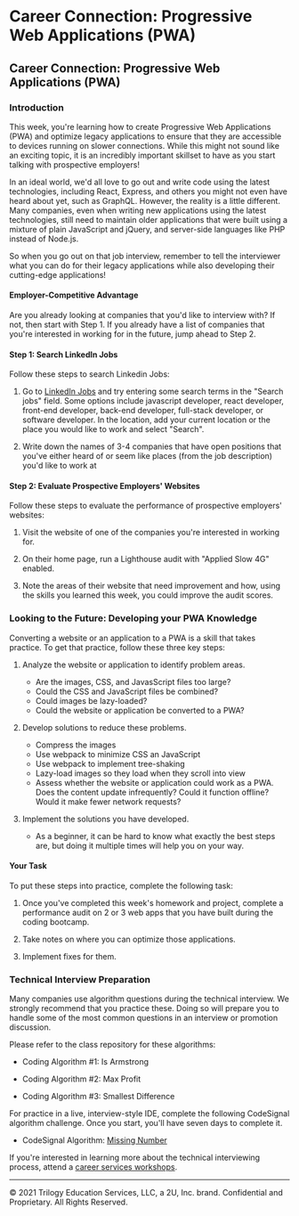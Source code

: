 # Career Connection: Progressive Web Applications (PWA)

## Career Connection: Progressive Web Applications (PWA)

### Introduction

This week, you're learning how to create Progressive Web Applications (PWA) and optimize legacy applications to ensure that they are accessible to devices running on slower connections. While this might not sound like an exciting topic, it is an incredibly important skillset to have as you start talking with prospective employers!

In an ideal world, we'd all love to go out and write code using the latest technologies, including React, Express, and others you might not even have heard about yet, such as GraphQL. However, the reality is a little different. Many companies, even when writing new applications using the latest technologies, still need to maintain older applications that were built using a mixture of plain JavaScript and jQuery, and server-side languages like PHP instead of Node.js.

So when you go out on that job interview, remember to tell the interviewer what you can do for their legacy applications while also developing their cutting-edge applications!

#### Employer-Competitive Advantage

Are you already looking at companies that you'd like to interview with? If not, then start with Step 1. If you already have a list of companies that you're interested in working for in the future, jump ahead to Step 2.

#### Step 1: Search LinkedIn Jobs

Follow these steps to search Linkedin Jobs:

1. Go to [LinkedIn Jobs](https://www.linkedin.com/jobs/) and try entering some search terms in the "Search jobs" field. Some options include javascript developer, react developer, front-end developer, back-end developer, full-stack developer, or software developer. In the location, add your current location or the place you would like to work and select "Search".

2. Write down the names of 3-4 companies that have open positions that you've either heard of or seem like places (from the job description) you'd like to work at

#### Step 2: Evaluate Prospective Employers' Websites

Follow these steps to evaluate the performance of prospective employers' websites:

1. Visit the website of one of the companies you're interested in working for.

2. On their home page, run a Lighthouse audit with "Applied Slow 4G" enabled.

3. Note the areas of their website that need improvement and how, using the skills you learned this week, you could improve the audit scores.

### Looking to the Future: Developing your PWA Knowledge

Converting a website or an application to a PWA is a skill that takes practice. To get that practice, follow these three key steps:

1. Analyze the website or application to identify problem areas.
   * Are the images, CSS, and JavasScript files too large?
   * Could the CSS and JavaScript files be combined?
   * Could images be lazy-loaded?
   * Could the website or application be converted to a PWA?

2. Develop solutions to reduce these problems.
   * Compress the images
   * Use webpack to minimize CSS an JavaScript
   * Use webpack to implement tree-shaking
   * Lazy-load images so they load when they scroll into view
   * Assess whether the website or application could work as a PWA. Does the content update infrequently? Could it function offline? Would it make fewer network requests?

3. Implement the solutions you have developed.
   * As a beginner, it can be hard to know what exactly the best steps are, but doing it multiple times will help you on your way.

#### Your Task

To put these steps into practice, complete the following task:

1. Once you've completed this week's homework and project, complete a performance audit on 2 or 3 web apps that you have built during the coding bootcamp.

2. Take notes on where you can optimize those applications.

3. Implement fixes for them.

### Technical Interview Preparation

Many companies use algorithm questions during the technical interview. We strongly recommend that you practice these. Doing so will prepare you to handle some of the most common questions in an interview or promotion discussion.

Please refer to the class repository for these algorithms:

* Coding Algorithm #1: Is Armstrong

* Coding Algorithm #2: Max Profit

* Coding Algorithm #3: Smallest Difference

For practice in a live, interview-style IDE, complete the following CodeSignal algorithm challenge. Once you start, you'll have seven days to complete it.

* CodeSignal Algorithm: [Missing Number](https://app.codesignal.com/public-test/xttcwYyLzN9udSHRm/oEiyqtuFgGaFLj)

If you're interested in learning more about the technical interviewing process, attend a [career services workshops](https://careerservicesonlineevents.splashthat.com/).

---
© 2021 Trilogy Education Services, LLC, a 2U, Inc. brand. Confidential and Proprietary. All Rights Reserved.

